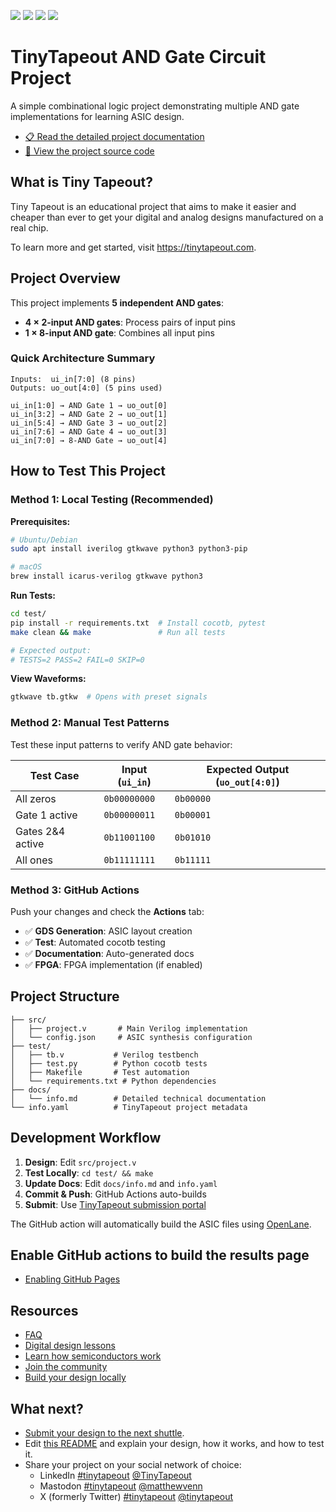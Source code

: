 ![](../../workflows/gds/badge.svg) ![](../../workflows/docs/badge.svg) ![](../../workflows/test/badge.svg) ![](../../workflows/fpga/badge.svg)

# TinyTapeout AND Gate Circuit Project

A simple combinational logic project demonstrating multiple AND gate implementations for learning ASIC design.

- [📋 Read the detailed project documentation](docs/info.md)
- [🔧 View the project source code](src/project.v)

## What is Tiny Tapeout?

Tiny Tapeout is an educational project that aims to make it easier and cheaper than ever to get your digital and analog designs manufactured on a real chip.

To learn more and get started, visit https://tinytapeout.com.

## Project Overview

This project implements **5 independent AND gates**:
- **4 × 2-input AND gates**: Process pairs of input pins
- **1 × 8-input AND gate**: Combines all input pins

### Quick Architecture Summary

```
Inputs:  ui_in[7:0] (8 pins)
Outputs: uo_out[4:0] (5 pins used)

ui_in[1:0] → AND Gate 1 → uo_out[0]
ui_in[3:2] → AND Gate 2 → uo_out[1]  
ui_in[5:4] → AND Gate 3 → uo_out[2]
ui_in[7:6] → AND Gate 4 → uo_out[3]
ui_in[7:0] → 8-AND Gate → uo_out[4]
```

## How to Test This Project

### Method 1: Local Testing (Recommended)

**Prerequisites:**
```bash
# Ubuntu/Debian
sudo apt install iverilog gtkwave python3 python3-pip

# macOS  
brew install icarus-verilog gtkwave python3
```

**Run Tests:**
```bash
cd test/
pip install -r requirements.txt  # Install cocotb, pytest
make clean && make               # Run all tests

# Expected output:
# TESTS=2 PASS=2 FAIL=0 SKIP=0
```

**View Waveforms:**
```bash
gtkwave tb.gtkw  # Opens with preset signals
```

### Method 2: Manual Test Patterns

Test these input patterns to verify AND gate behavior:

| Test Case | Input (`ui_in`) | Expected Output (`uo_out[4:0]`) |
|-----------|-----------------|--------------------------------|
| All zeros | `0b00000000` | `0b00000` |
| Gate 1 active | `0b00000011` | `0b00001` |  
| Gates 2&4 active | `0b11001100` | `0b01010` |
| All ones | `0b11111111` | `0b11111` |

### Method 3: GitHub Actions

Push your changes and check the **Actions** tab:
- ✅ **GDS Generation**: ASIC layout creation
- ✅ **Test**: Automated cocotb testing  
- ✅ **Documentation**: Auto-generated docs
- ✅ **FPGA**: FPGA implementation (if enabled)

## Project Structure

```
├── src/
│   ├── project.v       # Main Verilog implementation
│   └── config.json     # ASIC synthesis configuration
├── test/
│   ├── tb.v           # Verilog testbench
│   ├── test.py        # Python cocotb tests
│   ├── Makefile       # Test automation
│   └── requirements.txt # Python dependencies
├── docs/
│   └── info.md        # Detailed technical documentation
└── info.yaml          # TinyTapeout project metadata
```

## Development Workflow

1. **Design**: Edit `src/project.v`
2. **Test Locally**: `cd test/ && make`
3. **Update Docs**: Edit `docs/info.md` and `info.yaml`
4. **Commit & Push**: GitHub Actions auto-builds
5. **Submit**: Use [TinyTapeout submission portal](https://app.tinytapeout.com/)

The GitHub action will automatically build the ASIC files using [OpenLane](https://www.zerotoasiccourse.com/terminology/openlane/).

## Enable GitHub actions to build the results page

- [Enabling GitHub Pages](https://tinytapeout.com/faq/#my-github-action-is-failing-on-the-pages-part)

## Resources

- [FAQ](https://tinytapeout.com/faq/)
- [Digital design lessons](https://tinytapeout.com/digital_design/)
- [Learn how semiconductors work](https://tinytapeout.com/siliwiz/)
- [Join the community](https://tinytapeout.com/discord)
- [Build your design locally](https://www.tinytapeout.com/guides/local-hardening/)

## What next?

- [Submit your design to the next shuttle](https://app.tinytapeout.com/).
- Edit [this README](README.md) and explain your design, how it works, and how to test it.
- Share your project on your social network of choice:
  - LinkedIn [#tinytapeout](https://www.linkedin.com/search/results/content/?keywords=%23tinytapeout) [@TinyTapeout](https://www.linkedin.com/company/100708654/)
  - Mastodon [#tinytapeout](https://chaos.social/tags/tinytapeout) [@matthewvenn](https://chaos.social/@matthewvenn)
  - X (formerly Twitter) [#tinytapeout](https://twitter.com/hashtag/tinytapeout) [@tinytapeout](https://twitter.com/tinytapeout)
